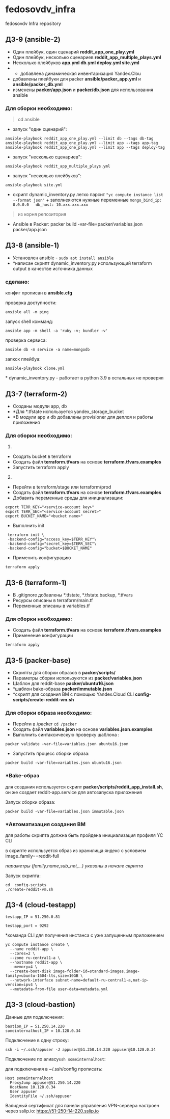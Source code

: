 # fedosovdv_infra
fedosovdv Infra repository

## ДЗ-9 (ansible-2)
- Один плейбук, один сценарий **reddit_app_one_play.yml**
- Один плейбук, несколько сценариев **reddit_app_multiple_plays.yml**
- Несколько плейбуков **app.yml db.yml deploy.yml site.yml**
- * добавлена динамическая инвентаризация Yandex.Clou
- добавлены плейбуки для packer **ansible/packer_app.yml** и **ansible/packer_db.yml**
- изменены **packer/app.json** и **packer/db.json** для использования ansible

### Для сборки необходимо:
> cd ansible

- запуск "один сценарий":
```
ansible-playbook reddit_app_one_play.yml --limit db --tags db-tag
ansible-playbook reddit_app_one_play.yml --limit app --tags app-tag
ansible-playbook reddit_app_one_play.yml --limit app --tags deploy-tag
```
- запуск "несколько сценариев":
```
ansible-playbook reddit_app_multiple_plays.yml
```
- запуск "несколько плейбуков":
```
ansible-playbook site.yml
```

- скрипт dynamic_inventory.py легко парсит ```"yc compute instance list --format json"```
\+ заполнеяются нужные переменные ```mongo_bind_ip: 0.0.0.0   db_host: 10.xxx.xxx.xxx```

> из корня репозитория

- Ansible в Packer:
packer build -var-file=packer/variables.json packer/app.json


## ДЗ-8 (ansible-1)
- Установлен ansible - ```sudo apt install ansible```
- *написан скрипт dynamic_inventory.py использующий  terraform output в качестве источника данных

### сделано:
конфиг прописан в **ansible.cfg**

проверка доступности:
```
ansible all -m ping
```
запуск shell комманд:
```
ansible app -m shell -a 'ruby -v; bundler -v'
```
проверка сервиса:
```
ansible db -m service -a name=mongodb
```
запкск плейбуа:
```
ansible-playbook clone.yml
```
\* dynamic_inventory.py  - работает в python 3.9 в остальных не проверял



## ДЗ-7 (terraform-2)
- Созданы модули app, db
- *Для *.tfstate используется yandex_storage_bucket
- *В модули app и db добавлены provisioner для деплоя и работы приложения

### Для сборки необходимо:
1.
- Создать bucket в terraform
- Создать файл **terraform.tfvars** на основе **terraform.tfvars.examples**
- Запустить terraform apply
2.
- Перейти в terraform/stage или terraform/prod
- Создать файл **terraform.tfvars** на основе **terraform.tfvars.examples**
- Добавить переменные среды для инициализации:
```
export TERR_KEY="<service-account key>"
export TERR_SEC="<service-account secret>"
export BUCKET_NAME="<bucket name>"
```
- Выполнить init
```
 terraform init \
 -backend-config="access_key=$TERR_KEY"\
 -backend-config="secret_key=$TERR_SEC"\
 -backend-config="bucket=$BUCKET_NAME"
 ```
- Применить конфигурацию

 ```
 terraform apply
 ```


## ДЗ-6 (terraform-1)
- В .gitignore добавлены *.tfstate, *.tfstate.backup, *.tfvars
- Ресурсы описаны в terraform/main.tf
- Переменные описаны в variables.tf

### Для сборки необходимо:
- Создать файл **terraform.tfvars** на основе **terraform.tfvars.examples**
- Применение конфигурации
 ```
 terraform apply
 ```

## ДЗ-5 (packer-base)

-  Скрипты для сборки образов в **packer/scripts/**
-  Параметры сборки используются из **packer/variables.json**
-  Шаблон для reddit-base **packer/ubuntu16.json**
-  \*шаблон bake-образа  **packer/immutable.json**
-  \*скрипт для создания ВМ с помощью Yandex.Cloud CLI **config-scripts/create-reddit-vm.sh**

### Для сборки образа необходимо:
- Перейти в /packer  ```cd /packer```
- Создать файл **variables.json** на основе **variables.json.examples**
- Выполнить синтаксическую проверку шаблона :
```
packer validate -var-file=variables.json ubuntu16.json
```

- Запустить процесс сборки образа:
```
packer build -var-file=variables.json ubuntu16.json
```


### *Bake-образ
для создания используется скрипт **packer/scripts/reddit_app_install.sh**,
он же создает reddit-app.service для автозапуска приложения

Запуск сборки образа:
```
packer build -var-file=variables.json immutable.json
```

### *Автоматизация создания ВМ
для работы скрипта должна быть пройдена инициализация профиля YC CLI

в скрипте используется образ из хранилища яндекс с условием image_family==reddit-full

*параметры (family,name,sub_net,...) указаны в начале скрипта*

Запуск скрипта:
```
cd  config-scripts
./create-reddit-vm.sh
```


## ДЗ-4 (cloud-testapp)

```
testapp_IP = 51.250.0.81

testapp_port = 9292
```

*команда CLI для получения инстанса с уже запущенным приложением
```
yc compute instance create \
  --name reddit-app \
  --cores=2 \
  --zone ru-central1-a \
  --hostname reddit-app \
  --memory=4 \
  --create-boot-disk image-folder-id=standard-images,image-family=ubuntu-1604-lts,size=10GB \
  --network-interface subnet-name=default-ru-central1-a,nat-ip-version=ipv4 \
  --metadata-from-file user-data=metadata.yml
```

## ДЗ-3 (cloud-bastion)

Данные для подключения:
```
bastion_IP = 51.250.14.220
someinternalhost_IP = 10.128.0.34
```

Подключение в одну строку:

```
ssh -i ~/.ssh/appuser -J appuser@51.250.14.220 appuser@10.128.0.34
```


Подключение по алиасу```ssh someinternalhost```:

для подключения в ~/.ssh/config прописать:

```
Host someinternalhost
  ProxyJump appuser@51.250.14.220
  HostName 10.128.0.34
  User appuser
  IdentityFile ~/.ssh/appuser
```

Валидный сертификат для панели управления VPN-сервера настроен через sslip.io:
https://51-250-14-220.sslip.io
